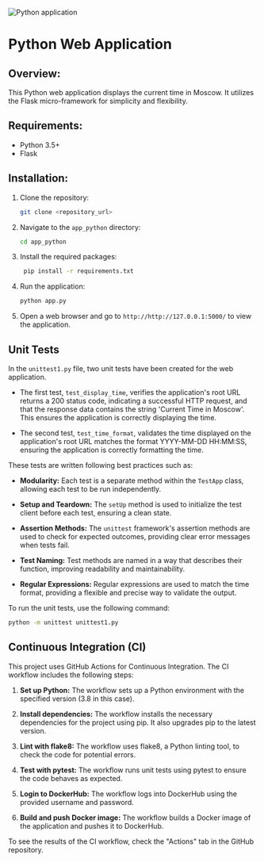 
![Python application](https://github.com/KatyKoshmanova/S24-core-course-labs/workflows/Python%20application/badge.svg?branch=lab2)

# Python Web Application

## Overview:

This Python web application displays the current time in Moscow. It utilizes the Flask micro-framework for simplicity and flexibility.

## Requirements:

- Python 3.5+
- Flask

## Installation:

1. Clone the repository:

   ```bash
   git clone <repository_url>
    ```
2. Navigate to the `app_python` directory:

   ```bash
   cd app_python
   ```
3. Install the required packages:

   ```bash
    pip install -r requirements.txt
    ```
4. Run the application:

   ```bash
   python app.py
   ```
5. Open a web browser and go to `http://http://127.0.0.1:5000/` to view the application.

## Unit Tests

In the `unittest1.py` file, two unit tests have been created for the web application.

- The first test, `test_display_time`, verifies the application's root URL returns a 200 status code, indicating a successful HTTP request, and that the response data contains the string 'Current Time in Moscow'. This ensures the application is correctly displaying the time.

- The second test, `test_time_format`, validates the time displayed on the application's root URL matches the format YYYY-MM-DD HH:MM:SS, ensuring the application is correctly formatting the time.

These tests are written following best practices such as:

- **Modularity:** Each test is a separate method within the `TestApp` class, allowing each test to be run independently.

- **Setup and Teardown:** The `setUp` method is used to initialize the test client before each test, ensuring a clean state.

- **Assertion Methods:** The `unittest` framework's assertion methods are used to check for expected outcomes, providing clear error messages when tests fail.

- **Test Naming:** Test methods are named in a way that describes their function, improving readability and maintainability.

- **Regular Expressions:** Regular expressions are used to match the time format, providing a flexible and precise way to validate the output.

To run the unit tests, use the following command:

   ```bash
   python -m unittest unittest1.py
   ```


## Continuous Integration (CI)

This project uses GitHub Actions for Continuous Integration. The CI workflow includes the following steps:

1. **Set up Python:** The workflow sets up a Python environment with the specified version (3.8 in this case).

2. **Install dependencies:** The workflow installs the necessary dependencies for the project using pip. It also upgrades pip to the latest version.

3. **Lint with flake8:** The workflow uses flake8, a Python linting tool, to check the code for potential errors.

4. **Test with pytest:** The workflow runs unit tests using pytest to ensure the code behaves as expected.

5. **Login to DockerHub:** The workflow logs into DockerHub using the provided username and password.

6. **Build and push Docker image:** The workflow builds a Docker image of the application and pushes it to DockerHub.

To see the results of the CI workflow, check the "Actions" tab in the GitHub repository.